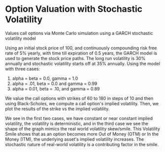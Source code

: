 # Option Valuation with Stochastic Volatility
 Values call options via Monte Carlo simulation using a GARCH stochastic volatility model

Using an initial stock price of 100, and continuously compounding risk free rate of 5% yearly, with time till expiration of 0.5 years, the GARCH model is used to generate the stock price paths. The long run volatility is 30% annually and stochastic volatility starts off at 35% annually. 
Using the model with three cases:
1.  alpha = beta = 0.0, gamma = 1.0
2.  alpha = .01, beta = 0.0 and gamma = 0.99
3.  alpha = 0.01, beta = .10, and gamma = 0.89

We value the call options with strikes of 60 to 180 in steps of 10 and then using Black-Scholes, we compute a call option's implied volatility. Then, we plot the results of the strike vs the implied volatility. 

We see in the first two cases, we have constant or near constant implied volatility, the volatility is deterministic, and in the third case we see the shape of the graph mimics the real world volatility skew/smile. This Volatility Smile shows that as an option becomes more Out of Money (OTM) or In the Money (ITM), the underlying asset's implied volatility increases. The stochastic nature of real-world volatility is a contributing factor in the smile.   
